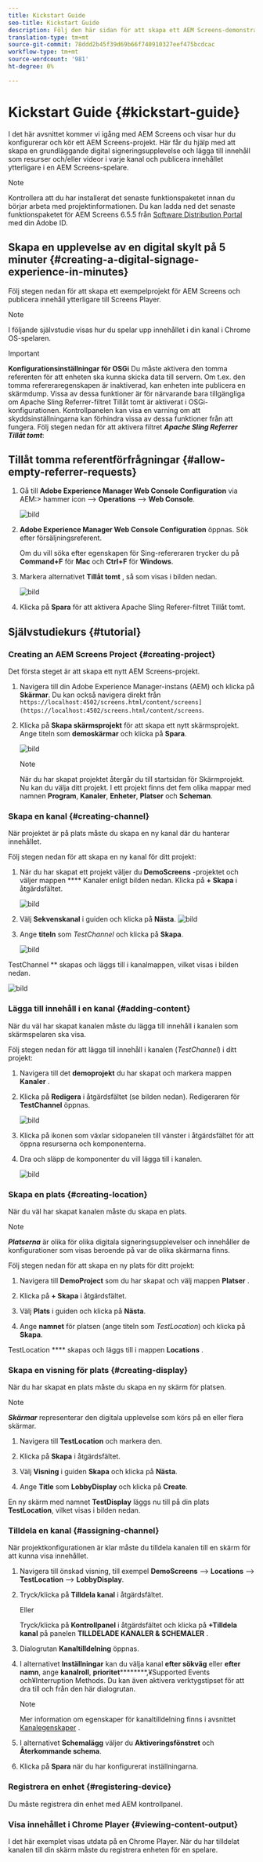 ```yaml
---
title: Kickstart Guide
seo-title: Kickstart Guide
description: Följ den här sidan för att skapa ett AEM Screens-demonstrationsprojekt. Det hjälper dig att skapa en digital signeringsupplevelse från installation och konfiguration av ett nytt projekt för att visa ditt innehåll i AEM Screens Player.
translation-type: tm+mt
source-git-commit: 78ddd2b45f39d69b66f740910327eef475bcdcac
workflow-type: tm+mt
source-wordcount: '981'
ht-degree: 0%

---
```



# Kickstart Guide {#kickstart-guide}

I det här avsnittet kommer vi igång med AEM Screens och visar hur du konfigurerar och kör ett AEM Screens-projekt. Här får du hjälp med att skapa en grundläggande digital signeringsupplevelse och lägga till innehåll som resurser och/eller videor i varje kanal och publicera innehållet ytterligare i en AEM Screens-spelare.

>[!NOTE]
>Kontrollera att du har installerat det senaste funktionspaketet innan du börjar arbeta med projektinformationen. Du kan ladda ned det senaste funktionspaketet för AEM Screens 6.5.5 från [Software Distribution Portal](https://experience.adobe.com/#/downloads/content/software-distribution/en/aem.html) med din Adobe ID.

## Skapa en upplevelse av en digital skylt på 5 minuter {#creating-a-digital-signage-experience-in-minutes}

Följ stegen nedan för att skapa ett exempelprojekt för AEM Screens och publicera innehåll ytterligare till Screens Player.

>[!NOTE]
>I följande självstudie visas hur du spelar upp innehållet i din kanal i Chrome OS-spelaren.

>[!IMPORTANT]
>**Konfigurationsinställningar för OSGi**
>Du måste aktivera den tomma referenten för att enheten ska kunna skicka data till servern. Om t.ex. den tomma refereraregenskapen är inaktiverad, kan enheten inte publicera en skärmdump. Vissa av dessa funktioner är för närvarande bara tillgängliga om Apache Sling Referrer-filtret Tillåt tomt är aktiverat i OSGi-konfigurationen. Kontrollpanelen kan visa en varning om att skyddsinställningarna kan förhindra vissa av dessa funktioner från att fungera.
>Följ stegen nedan för att aktivera filtret ***Apache Sling Referrer Tillåt tomt***:


## Tillåt tomma referentförfrågningar {#allow-empty-referrer-requests}

1. Gå till **Adobe Experience Manager Web Console Configuration** via AEM:> hammer icon —> **Operations** —> **Web Console**.

   ![bild](assets/config/empty-ref1.png)

1. **Adobe Experience Manager Web Console Configuration** öppnas. Sök efter försäljningsreferent.

   Om du vill söka efter egenskapen för Sing-refereraren trycker du på **Command+F** för **Mac** och **Ctrl+F** för **Windows**.

1. Markera alternativet **Tillåt tomt** , så som visas i bilden nedan.

   ![bild](assets/config/empty-ref2.png)

1. Klicka på **Spara** för att aktivera Apache Sling Referer-filtret Tillåt tomt.


## Självstudiekurs {#tutorial}

### Creating an AEM Screens Project {#creating-project}

Det första steget är att skapa ett nytt AEM Screens-projekt.

1. Navigera till din Adobe Experience Manager-instans (AEM) och klicka på **Skärmar**. Du kan också navigera direkt från `https://localhost:4502/screens.html/content/screens](https://localhost:4502/screens.html/content/screens`.

1. Klicka på **Skapa skärmsprojekt** för att skapa ett nytt skärmsprojekt. Ange titeln som **demoskärmar** och klicka på **Spara**.

   ![bild](assets/kickstart/demo-1.png)

   >[!NOTE]
   >När du har skapat projektet återgår du till startsidan för Skärmprojekt. Nu kan du välja ditt projekt. I ett projekt finns det fem olika mappar med namnen **Program**, **Kanaler**, **Enheter**, **Platser** och **Scheman**.


### Skapa en kanal {#creating-channel}

När projektet är på plats måste du skapa en ny kanal där du hanterar innehållet.

Följ stegen nedan för att skapa en ny kanal för ditt projekt:

1. När du har skapat ett projekt väljer du **DemoScreens** -projektet och väljer mappen **** Kanaler enligt bilden nedan. Klicka på **+ Skapa** i åtgärdsfältet.

   ![bild](assets/kickstart/demo-2.png)

1. Välj **Sekvenskanal** i guiden och klicka på **Nästa**.
   ![bild](assets/kickstart/demo-3.png)

1. Ange **titeln** som *TestChannel* och klicka på **Skapa**.

   ![bild](assets/kickstart/demo-4.png)

TestChannel ** skapas och läggs till i kanalmappen, vilket visas i bilden nedan.

![bild](assets/kickstart/demo-5.png)

### Lägga till innehåll i en kanal {#adding-content}

När du väl har skapat kanalen måste du lägga till innehåll i kanalen som skärmspelaren ska visa.

Följ stegen nedan för att lägga till innehåll i kanalen (*TestChannel*) i ditt projekt:

1. Navigera till det **demoprojekt** du har skapat och markera mappen **Kanaler** .

1. Klicka på **Redigera** i åtgärdsfältet (se bilden nedan). Redigeraren för **TestChannel** öppnas.

   ![bild](assets/kickstart/demo-6.png)

1. Klicka på ikonen som växlar sidopanelen till vänster i åtgärdsfältet för att öppna resurserna och komponenterna.

1. Dra och släpp de komponenter du vill lägga till i kanalen.

   ![bild](assets/kickstart/demo-7.png)

### Skapa en plats {#creating-location}

När du väl har skapat kanalen måste du skapa en plats.

>[!NOTE]
>***Platserna*** är olika för olika digitala signeringsupplevelser och innehåller de konfigurationer som visas beroende på var de olika skärmarna finns.

Följ stegen nedan för att skapa en ny plats för ditt projekt:

1. Navigera till **DemoProject** som du har skapat och välj mappen **Platser** .

1. Klicka på **+ Skapa** i åtgärdsfältet.

1. Välj **Plats** i guiden och klicka på **Nästa**.

1. Ange **namnet** för platsen (ange titeln som *TestLocation*) och klicka på **Skapa**.

TestLocation **** skapas och läggs till i mappen **Locations** .


### Skapa en visning för plats {#creating-display}

När du har skapat en plats måste du skapa en ny skärm för platsen.

>[!NOTE]
>***Skärmar*** representerar den digitala upplevelse som körs på en eller flera skärmar.

1. Navigera till **TestLocation** och markera den.

1. Klicka på **Skapa** i åtgärdsfältet.

1. Välj **Visning** i guiden **Skapa** och klicka på **Nästa**.

1. Ange **Title** som **LobbyDisplay** och klicka på **Create**.

En ny skärm med namnet **TestDisplay** läggs nu till på din plats **TestLocation**, vilket visas i bilden nedan.

### Tilldela en kanal {#assigning-channel}

När projektkonfigurationen är klar måste du tilldela kanalen till en skärm för att kunna visa innehållet.

1. Navigera till önskad visning, till exempel **DemoScreens** —> **Locations** —> **TestLocation** —> **LobbyDisplay**.

1. Tryck/klicka på **Tilldela kanal** i åtgärdsfältet.

   Eller

   Tryck/klicka på **Kontrollpanel** i åtgärdsfältet och klicka på **+Tilldela kanal** på panelen **TILLDELADE KANALER &amp; SCHEMALER** .

1. Dialogrutan **Kanaltilldelning** öppnas.

1. I alternativet **Inställningar** kan du välja kanal **efter sökväg** eller **efter namn**, ange **kanalroll**, **prioritet**********,¥Supported Events och¥Interruption Methods. Du kan även aktivera verktygstipset för att dra till och från den här dialogrutan.


   >[!NOTE]
   >Mer information om egenskaper för kanaltilldelning finns i avsnittet [Kanalegenskaper](/help/user-guide/channel-assignment-latest-fp.md#channel-properties) .

1. I alternativet **Schemalägg** väljer du **Aktiveringsfönstret** och **Återkommande schema**.

1. Klicka på **Spara** när du har konfigurerat inställningarna.

### Registrera en enhet {#registering-device}

Du måste registrera din enhet med AEM kontrollpanel.

### Visa innehållet i Chrome Player {#viewing-content-output}

I det här exemplet visas utdata på en Chrome Player. När du har tilldelat kanalen till din skärm måste du registrera enheten för en spelare.



